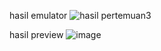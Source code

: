 hasil emulator
![hasil pertemuan3](https://github.com/user-attachments/assets/8bfd324d-79e4-4dd4-83b4-e52599aaba90)

hasil preview
![image](https://github.com/user-attachments/assets/06596663-cd36-4807-8fcb-69b59081eafd)
